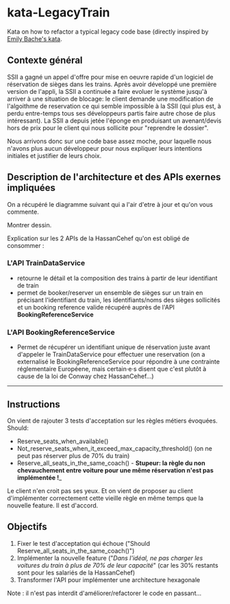 # kata-LegacyTrain
Kata on how to refactor a typical legacy code base (directly inspired by [Emily Bache's kata](https://github.com/emilybache/KataTrainReservation).

## Contexte général
SSII a gagné un appel d'offre pour mise en oeuvre rapide d'un logiciel de réservation de sièges dans les trains.
Après avoir développé une première version de l'appli, la SSII a continuée a faire evoluer le système jusqu'à arriver à une situation de blocage: le client demande une modification de l'algoithme de reservation ce qui semble impossible à la SSII (qui plus est, à perdu entre-temps tous ses développeurs partis faire autre chose de plus intéressant). La SSII a depuis jetée l'éponge en produisant un avenant/devis hors de prix pour le client qui nous sollicite pour "reprendre le dossier".

Nous arrivons donc sur une code base assez moche, pour laquelle nous n'avons plus aucun développeur pour nous expliquer leurs intentions initiales et justifier de leurs choix. 

## Description de l'architecture et des APIs exernes impliquées
On a récupéré le diagramme suivant qui a l'air d'etre à jour et qu'on vous commente.

Montrer dessin.

Explication sur les 2 APIs de la HassanCehef qu'on est obligé de consommer : 
### L'API TrainDataService 
- retourne le détail et la composition des trains à partir de leur identifiant de train
- permet de booker/reserver un ensemble de sièges sur un train en précisant l'identifiant du train, les identifiants/noms des sièges sollicités et un booking reference valide récupéré auprès de l'API __BookingReferenceService__

### L'API BookingReferenceService
- Permet de récupérer un identifiant unique de réservation juste avant d'appeler le TrainDataService pour effectuer une reservation (on a externalisé le BookingReferenceService pour répondre à une contrainte réglementaire Européene, mais certain·e·s disent que c'est plutôt à cause de la loi de Conway chez HassanCehef...)

---

## Instructions

On vient de rajouter 3 tests d'acceptation sur les règles métiers évoquées.
Should:
   - Reserve_seats_when_available()
   - Not_reserve_seats_when_it_exceed_max_capacity_threshold() (on ne peut pas réserver plus de 70% du train)
   - Reserve_all_seats_in_the_same_coach() - __Stupeur: la règle du non chevauchement entre voiture pour une même réservation n'est pas implémentée !___

Le client n'en croit pas ses yeux. Et on vient de proposer au client d'implémenter correctement cette vieille règle en même temps que la nouvelle feature. Il est d'accord.

## Objectifs

1. Fixer le test d'acceptation qui échoue ("Should Reserve_all_seats_in_the_same_coach()")
2. Implémenter la nouvelle feature ("*Dans l'idéal, ne pas charger les voitures du train à plus de 70% de leur capacité*" (car les 30% restants sont pour les salariés de la HassanCehef)
3. Transformer l'API pour implémenter une architecture hexagonale

Note : il n'est pas interdit d'améliorer/refactorer le code en passant...

